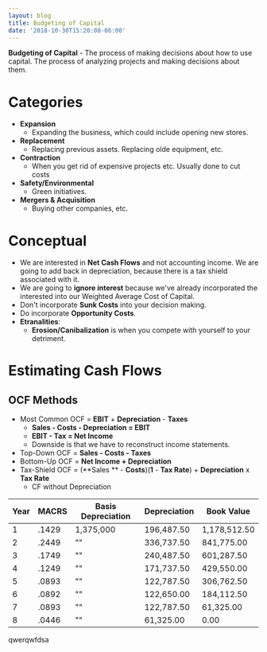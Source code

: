 ```yaml
---
layout: blog
title: Budgeting of Capital
date: '2018-10-30T15:20:08-06:00'
---
```

**Budgeting of Capital** - The process of making decisions about how to use capital. The process of analyzing projects and making decisions about them.

# Categories

* **Expansion**
  * Expanding the business, which could include opening new stores.
* **Replacement**
  * Replacing previous assets. Replacing olde equipment, etc.
* **Contraction**
  * When you get rid of expensive projects etc. Usually done to cut costs
* **Safety/Environmental**
  * Green initiatives.
* **Mergers & Acquisition**
  * Buying other companies, etc.

# Conceptual

* We are interested in **Net Cash Flows** and not accounting income. We are going to add back in depreciation, because there is a tax shield associated with it.
* We are going to **ignore interest** because we've already incorporated the interested into our Weighted Average Cost of Capital.
* Don't incorporate **Sunk Costs** into your decision making.
* Do incorporate **Opportunity Costs**.
* **Etranalities**:
  * **Erosion/Canibalization** is when you compete with yourself to your detriment.

# Estimating Cash Flows

## OCF Methods

* Most Common OCF = **EBIT** + **Depreciation**  - **Taxes**
  * **Sales - Costs - Depreciation = EBIT**
  * **EBIT - Tax = Net Income**
  * Downside is that we have to reconstruct income statements.
* Top-Down OCF = **Sales - Costs - Taxes**
* Bottom-Up OCF = **Net Income + Depreciation**
* Tax-Shield OCF = (**Sales ** - **Costs**)(**1** - **Tax Rate**) + **Depreciation** x **Tax Rate**
  * CF without Depreciation

| Year | MACRS | Basis Depreciation | Depreciation | Book Value   |
|------|-------|--------------------|--------------|--------------|
| 1    | .1429 | 1,375,000          | 196,487.50   | 1,178,512.50 |
| 2    | .2449 | ""                 | 336,737.50   | 841,775.00   |
| 3    | .1749 | ""                 | 240,487.50   | 601,287.50   |
| 4    | .1249 | ""                 | 171,737.50   | 429,550.00   |
| 5    | .0893 | ""                 | 122,787.50   | 306,762.50   |
| 6    | .0892 | ""                 | 122,650.00   | 184,112.50   |
| 7    | .0893 | ""                 | 122,787.50   | 61,325.00    |
| 8    | .0446 | ""                 | 61,325.00    | 0.00         |

qwerqwfdsa
